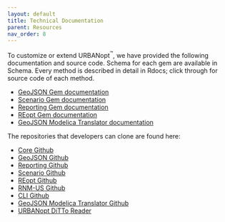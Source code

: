 ```yaml
---
layout: default
title: Technical Documentation
parent: Resources
nav_order: 8
---
```


To customize or extend URBANopt<sup>&trade;</sup>, we have provided the following documentation and source
code. Schema for each gem are available in Schema. Every method is described in detail in
Rdocs; click through for source code of each method.

- [GeoJSON Gem documentation](https://urbanopt.github.io/urbanopt-geojson-gem/)
- [Scenario Gem documentation](https://urbanopt.github.io/urbanopt-scenario-gem/)
- [Reporting Gem documentation](https://urbanopt.github.io/urbanopt-reporting-gem/)
- [REopt Gem documentation](https://urbanopt.github.io/urbanopt-reopt-gem/)
- [GeoJSON Modelica Translator documentation](https://urbanopt.github.io/geojson-modelica-translator/)

The repositories that developers can clone are found here:

- [Core Github](https://github.com/urbanopt/urbanopt-core-gem)
- [GeoJSON Github](https://github.com/urbanopt/urbanopt-geojson-gem)
- [Reporting Github](https://github.com/urbanopt/urbanopt-reporting-gem)
- [Scenario Github](https://github.com/urbanopt/urbanopt-scenario-gem)
- [REopt Github](https://github.com/urbanopt/urbanopt-reopt-gem)
- [RNM-US Github](https://github.com/urbanopt/urbanopt-rnm-us-gem)
- [CLI Github](https://github.com/urbanopt/urbanopt-cli)
- [GeoJSON Modelica Translator Github](https://github.com/urbanopt/geojson-modelica-translator)
- [URBANopt DiTTo Reader](https://github.com/urbanopt/urbanopt-ditto-reader)
